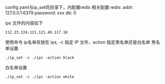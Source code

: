 
config.yaml与ip_set同目录下，内配置redis 相关配置
redis:
  addr: 127.0.0.1:6379
  password: xxx
  db: 0

ips 文件的内容如下

``112.23.224.121,121.40.117.18``

使用命令 ip名单存放在 ips, -c 指定 IP 文件，action 指定黑名单还是白名单
黑名单设置

``./ip_set -c ./ips -action black``

白名单设置

``./ip_set -c ./ips -action white``

